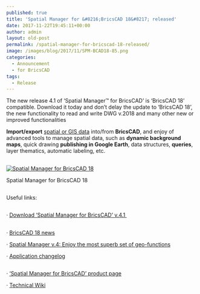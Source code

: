```yaml
---
published: true
title: 'Spatial Manager for &#8216;BricsCAD 18&#8217; released'
date: 2017-11-22T19:45:11+00:00
author: admin
layout: old-post
permalink: /spatial-manager-for-bricscad-18-released/
image: /images/blog/2017/11/SPM-BCAD18-85.png
categories:
  - Announcement
  - for BricsCAD
tags:
  - Release
---
```

The new release 4.1 of &#8216;Spatial Manager™ for BricsCAD&#8217; is &#8216;BricsCAD 18&#8217; compatible. Download it today and don&#8217;t delay the update to &#8216;BricsCAD 18&#8217;, the new functionality to read and write DWG v.2018 and many other new or improved functionalities<!--more-->

**Import/export** <a href="http://wiki.spatialmanager.com/index.php/Spatial_Manager%E2%84%A2_for_BricsCAD_-_FAQs:_Providers" target="_blank" rel="nofollow">spatial or GIS data</a> into/from **BricsCAD**, and enjoy of advanced tools to manage spatial data, such as **dynamic background maps**, quick drawing **publishing in Google Earth**, data structures, **queries**, layer thematics, automatic labeling, etc.

## 

<div>
  <a href="/images/blog/2017/11/SPM_BCAD18_V4.1.png" target="_blank" rel="nofollow"><img src="/images/blog/2017/11/SPM_BCAD18_V4.1-1024x576.png" alt="Spatial Manager for BricsCAD 18" width="625" height="352" srcset="/images/blog/2017/11/SPM_BCAD18_V4.1-1024x576.png 1024w, /images/blog/2017/11/SPM_BCAD18_V4.1-300x169.png 300w, /images/blog/2017/11/SPM_BCAD18_V4.1-768x432.png 768w, /images/blog/2017/11/SPM_BCAD18_V4.1-624x351.png 624w, /images/blog/2017/11/SPM_BCAD18_V4.1.png 1280w" sizes="(max-width: 625px) 100vw, 625px" /></a>
  
  <p>
    Spatial Manager for BricsCAD 18
  </p>
</div>

## 

<span>Useful links</span>:

## 

· <a href="/download/spatial-manager-bricscad/" target="_blank" rel="nofollow">Download &#8216;Spatial Manager for BricsCAD&#8217; v.4.1 </a>

## 

· <a href="https://blog.bricsys.com/bricscad-v18-core-features/" target="_blank" rel="nofollow">BricsCAD 18 news</a>
  
· <a href="/new-v-4-enjoy-the-most-superb-set-of-geo-functions/" target="_blank" rel="nofollow">Spatial Manager v.4: Enjoy the most superb set of geo-functions</a>
  
· <a href="http://wiki.spatialmanager.com/index.php/Spatial_Manager%E2%84%A2_for_BricsCAD_Changelog" target="_blank" rel="nofollow">Application changelog</a>

## 

· <a href="/spm-forbricscad/" target="_blank" rel="nofollow">&#8216;Spatial Manager for BricsCAD&#8217; product page</a>
  
· <a href="http://wiki.spatialmanager.com/index.php/Spatial_Manager™_for_BricsCAD" target="_blank" rel="nofollow">Technical Wiki</a>
